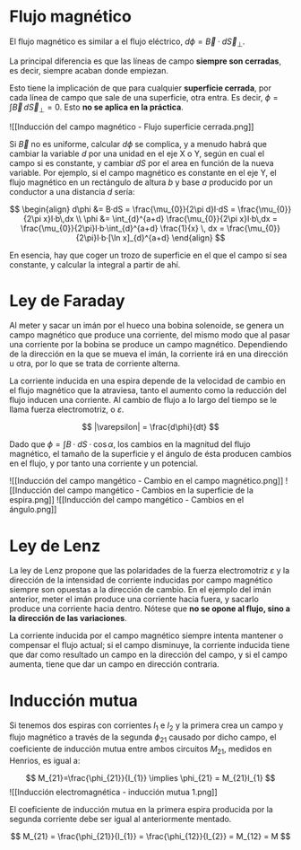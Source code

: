 
# Flujo magnético

El flujo magnético es similar a el flujo eléctrico, $d\phi = \vec{B} · d\vec{S}_{\perp}$.

La principal diferencia es que las líneas de campo **siempre son cerradas**, es decir, siempre acaban donde empiezan.

Esto tiene la implicación de que para cualquier **superficie cerrada**, por cada línea de campo que sale de una superficie, otra entra. Es decir, $\phi = \int \vec{B}\,d\vec{S}_{\perp} = 0$. Esto **no se aplica en la práctica**.

![[Inducción del campo magnético - Flujo superficie cerrada.png]]

Si $\vec{B}$ no es uniforme, calcular $d\phi$ se complica, y a menudo habrá que cambiar la variable $d$ por una unidad en el eje X o Y, según en cual el campo si es constante, y cambiar $dS$ por el area en función de la nueva variable. Por ejemplo, si el campo magnético es constante en el eje Y, el flujo magnético en un rectángulo de altura $b$ y base $a$ producido por un conductor a una distancia $d$ sería:

$$
\begin{align}
d\phi &= B·dS = \frac{\mu_{0}}{2\pi d}I·dS = \frac{\mu_{0}}{2\pi x}I·b\,dx \\
\phi &= \int_{d}^{a+d} \frac{\mu_{0}}{2\pi x}I·b\,dx = \frac{\mu_{0}}{2\pi}I·b·\int_{d}^{a+d} \frac{1}{x} \, dx = \frac{\mu_{0}}{2\pi}I·b·[\ln x]_{d}^{a+d}
\end{align}
$$

En esencia, hay que coger un trozo de superficie en el que el campo sí sea constante, y calcular la integral a partir de ahí.

# Ley de Faraday

Al meter y sacar un imán por el hueco una bobina solenoide, se genera un campo magnético que produce una corriente, del mismo modo que al pasar una corriente por la bobina se produce un campo magnético. Dependiendo de la dirección en la que se mueva el imán, la corriente irá en una dirección u otra, por lo que se trata de corriente alterna.

La corriente inducida en una espira depende de la velocidad de cambio en el flujo magnético que la atraviesa, tanto el aumento como la reducción del flujo inducen una corriente. Al cambio de flujo a lo largo del tiempo se le llama fuerza electromotriz, o $\varepsilon$.

$$
|\varepsilon| = \frac{d\phi}{dt}
$$

Dado que $\phi = \int B·dS·\cos \alpha$, los cambios en la magnitud del flujo magnético, el tamaño de la superficie y el ángulo de ésta producen cambios en el flujo, y por tanto una corriente y un potencial.

![[Inducción del campo mangético - Cambio en el campo magnético.png]]
![[Inducción del campo mangético - Cambios en la superficie de la espira.png]]
![[Inducción del campo mangético - Cambios en el ángulo.png]]

# Ley de Lenz

La ley de Lenz propone que las polaridades de la fuerza electromotriz $\varepsilon$ y la dirección de la intensidad de corriente inducidas por campo magnético siempre son opuestas a la dirección de cambio. En el ejemplo del imán anterior, meter el imán produce una corriente hacia fuera, y sacarlo produce una corriente hacia dentro. Nótese que **no se opone al flujo, sino a la dirección de las variaciones**.

La corriente inducida por el campo magnético siempre intenta mantener o compensar el flujo actual; si el campo disminuye, la corriente inducida tiene que dar como resultado un campo en la dirección del campo, y si el campo aumenta, tiene que dar un campo en dirección contraria.

# Inducción mutua

Si tenemos dos espiras con corrientes $I_{1}$ e $I_{2}$ y la primera crea un campo y flujo magnético a través de la segunda $\phi_{21}$ causado por dicho campo, el coeficiente de inducción mutua entre ambos circuitos $M_{21}$, medidos en Henrios, es igual a:

$$
M_{21}=\frac{\phi_{21}}{I_{1}} \implies \phi_{21} = M_{21}I_{1}
$$
![[Inducción electromagnética - inducción mutua 1.png]]

El coeficiente de inducción mutua en la primera espira producida por la segunda corriente debe ser igual al anteriormente mentado.

$$
M_{21} = \frac{\phi_{21}}{I_{1}} = \frac{\phi_{12}}{I_{2}} = M_{12} = M
$$
